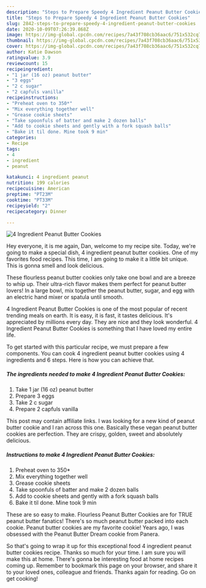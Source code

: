```yaml
---
description: "Steps to Prepare Speedy 4 Ingredient Peanut Butter Cookies"
title: "Steps to Prepare Speedy 4 Ingredient Peanut Butter Cookies"
slug: 2842-steps-to-prepare-speedy-4-ingredient-peanut-butter-cookies
date: 2020-10-09T07:26:39.868Z
image: https://img-global.cpcdn.com/recipes/7a43f708cb36aac6/751x532cq70/4-ingredient-peanut-butter-cookies-recipe-main-photo.jpg
thumbnail: https://img-global.cpcdn.com/recipes/7a43f708cb36aac6/751x532cq70/4-ingredient-peanut-butter-cookies-recipe-main-photo.jpg
cover: https://img-global.cpcdn.com/recipes/7a43f708cb36aac6/751x532cq70/4-ingredient-peanut-butter-cookies-recipe-main-photo.jpg
author: Katie Dawson
ratingvalue: 3.9
reviewcount: 15
recipeingredient:
- "1 jar (16 oz) peanut butter"
- "3 eggs"
- "2 c sugar"
- "2 capfuls vanilla"
recipeinstructions:
- "Preheat oven to 350*"
- "Mix everything together well"
- "Grease cookie sheets"
- "Take spoonfuls of batter and make 2 dozen balls"
- "Add to cookie sheets and gently with a fork squash balls"
- "Bake it til done. Mine took 9 min"
categories:
- Recipe
tags:
- 4
- ingredient
- peanut

katakunci: 4 ingredient peanut 
nutrition: 199 calories
recipecuisine: American
preptime: "PT23M"
cooktime: "PT33M"
recipeyield: "2"
recipecategory: Dinner

---
```



![4 Ingredient Peanut Butter Cookies](https://img-global.cpcdn.com/recipes/7a43f708cb36aac6/751x532cq70/4-ingredient-peanut-butter-cookies-recipe-main-photo.jpg)

Hey everyone, it is me again, Dan, welcome to my recipe site. Today, we're going to make a special dish, 4 ingredient peanut butter cookies. One of my favorites food recipes. This time, I am going to make it a little bit unique. This is gonna smell and look delicious.

These flourless peanut butter cookies only take one bowl and are a breeze to whip up. Their ultra-rich flavor makes them perfect for peanut butter lovers! In a large bowl, mix together the peanut butter, sugar, and egg with an electric hand mixer or spatula until smooth.

4 Ingredient Peanut Butter Cookies is one of the most popular of recent trending meals on earth. It is easy, it is fast, it tastes delicious. It's appreciated by millions every day. They are nice and they look wonderful. 4 Ingredient Peanut Butter Cookies is something that I have loved my entire life.


To get started with this particular recipe, we must prepare a few components. You can cook 4 ingredient peanut butter cookies using 4 ingredients and 6 steps. Here is how you can achieve that.

<!--inarticleads1-->

##### The ingredients needed to make 4 Ingredient Peanut Butter Cookies:

1. Take 1 jar (16 oz) peanut butter
1. Prepare 3 eggs
1. Take 2 c sugar
1. Prepare 2 capfuls vanilla


This post may contain affiliate links. I was looking for a new kind of peanut butter cookie and I ran across this one. Basically these vegan peanut butter cookies are perfection. They are crispy, golden, sweet and absolutely delicious. 

<!--inarticleads2-->

##### Instructions to make 4 Ingredient Peanut Butter Cookies:

1. Preheat oven to 350*
1. Mix everything together well
1. Grease cookie sheets
1. Take spoonfuls of batter and make 2 dozen balls
1. Add to cookie sheets and gently with a fork squash balls
1. Bake it til done. Mine took 9 min


These are so easy to make. Flourless Peanut Butter Cookies are for TRUE peanut butter fanatics! There&#39;s so much peanut butter packed into each cookie. Peanut butter cookies are my favorite cookie! Years ago, I was obsessed with the Peanut Butter Dream cookie from Panera. 

So that's going to wrap it up for this exceptional food 4 ingredient peanut butter cookies recipe. Thanks so much for your time. I am sure you will make this at home. There's gonna be interesting food at home recipes coming up. Remember to bookmark this page on your browser, and share it to your loved ones, colleague and friends. Thanks again for reading. Go on get cooking!

